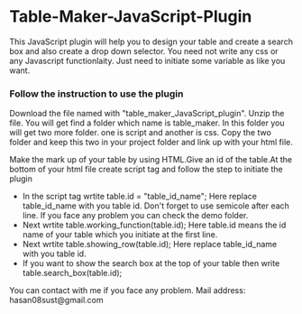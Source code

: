 # Table-Maker-JavaScript-Plugin
This JavaScript plugin will help you to design your table and create a search box and also create a drop down selector. You need not write any css or any Javascript functionlaity. Just need to initiate some variable as like you want.</br>
<h3>Follow the instruction to use the plugin</h3>
<p> Download the file named with "table_maker_JavaScript_plugin". Unzip the file. You will get find a folder which name is table_maker. In this folder you will get two more folder. one is script and another is css. Copy the two folder and keep this two in your project folder and link up with your html file.</p>
<p>Make the mark up of your table by using HTML.Give an id of the table.At the bottom of your html file create script tag and follow the step to initiate the plugin</p>
<ul>
<li>In the script tag wrtite  table.id = "table_id_name"; Here replace table_id_name with you table id. Don't forget to use semicole after each line. If you face any problem you can check the demo folder.</li>
<li>Next wrtite table.working_function(table.id); Here table.id means the id name of your table which you initiate at the first line.</li>
<li>Next wrtite table.showing_row(table.id); Here replace table_id_name with you table id.</li>
<li>If you want to show the search box at the top of your table then write table.search_box(table.id);</li>
</ul>
<p>You can contact with me if you face any problem. Mail address: hasan08sust@gmail.com</p>
